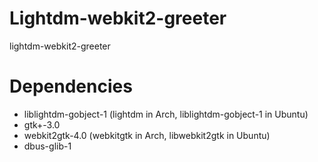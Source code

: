 Lightdm-webkit2-greeter
======================

lightdm-webkit2-greeter

Dependencies
============

- liblightdm-gobject-1 (lightdm in Arch, liblightdm-gobject-1 in Ubuntu)
- gtk+-3.0
- webkit2gtk-4.0 (webkitgtk in Arch, libwebkit2gtk in Ubuntu)
- dbus-glib-1



